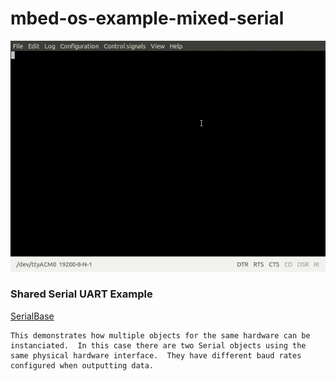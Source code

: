 # mbed-os-example-mixed-serial

![multi_serial](docs/images/multi-serial.gif)

### Shared Serial UART Example

[SerialBase](https://github.com/ARMmbed/mbed-os/blob/master/drivers/SerialBase.cpp)

    This demonstrates how multiple objects for the same hardware can be instanciated.  In this case there are two Serial objects using the same physical hardware interface.  They have different baud rates configured when outputting data.